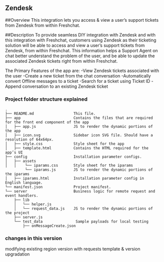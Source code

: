 ## Zendesk

##Overview
This integration lets you access & view a user’s support tickets from Zendesk from within Freshchat.

##Description
To provide seamless DIY integration with Zendesk and with this integration with Freshchat, customers using Zendesk as their ticketing solution will be able to access and view a user’s support tickets from Zendesk, from within Freshchat. This information helps a Support Agent on chat better understand the problem of the user, and be able to update the associated Zendesk tickets right from within Freshchat.

The Primary Features of the app are:
-View Zendesk tickets associated with the user
-Create a new ticket from the chat conversation
-Automatically convert Offline messages to a ticket
-Search for a ticket using Ticket ID
-Append conversation to an existing Zendesk ticket


### Project folder structure explained

    .
    ├── README.md                  This file.
    ├── app                        Contains the files that are required for the front end component of the app
    │   ├── app.js                 JS to render the dynamic portions of the app
    │   ├── icon.svg               Sidebar icon SVG file. Should have a resolution of 64x64px.
    │   ├── style.css              Style sheet for the app
    │   ├── template.html          Contains the HTML required for the app’s UI
    ├── config                     Installation parameter configs.
    │   ├── assets
    │   │    └── iparams.css       Style sheet for the iparams
             └── iparams.js        JS to render the dynamic portions of the iparams
    │   ├── iparams.html           Installation parameter config in English language.
    └── manifest.json              Project manifest.
    └── server                     Business logic for remote request and event handlers.
        ├── lib
        │   └── helper.js
        │   └── request_data.js    JS to render the dynamic portions of the project
        ├── server.js
        └── test_data               Sample payloads for local testing
            ├── onMessageCreate.json

### changes in this version
modifying existing region version with requests template & version upgradation